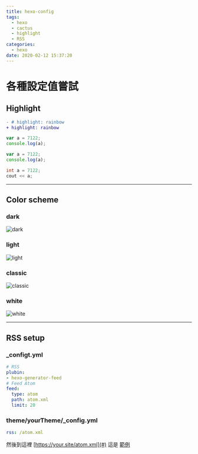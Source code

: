 ```yaml
---
title: hexo-config
tags:
  - hexo
  - cactus
  - highlight
  - RSS
categories:
  - hexo
date: 2020-02-12 15:37:20
---
```


# 各種設定值嘗試

## Highlight
```diff
- # highlight: rainbow
+ highlight: rainbow
```

```js
var a = 7122;
console.log(a);
```

```javascript
var a = 7122;
console.log(a);
```

```c++
int a = 7122;
cout << a;
```

---

## Color scheme

### dark
![dark](/images/colorscheme/dark.png)
### light
![light](/images/colorscheme/light.png)
### classic
![classic](/images/colorscheme/classic.png)
### white
![white](/images/colorscheme/white.png)

---

## RSS setup
### _configt.yml
```yml
# RSS
plubin: 
- hexo-generator-feed
# Feed Atom
feed: 
  type: atom
  path: atom.xml
  limit: 20
```
### theme/yourTheme/_config.yml
```yml
rss: /atom.xml
```

然後到這裡 [https://your.site/atom.xml](#)
這是 [範例](/atom.xml)
